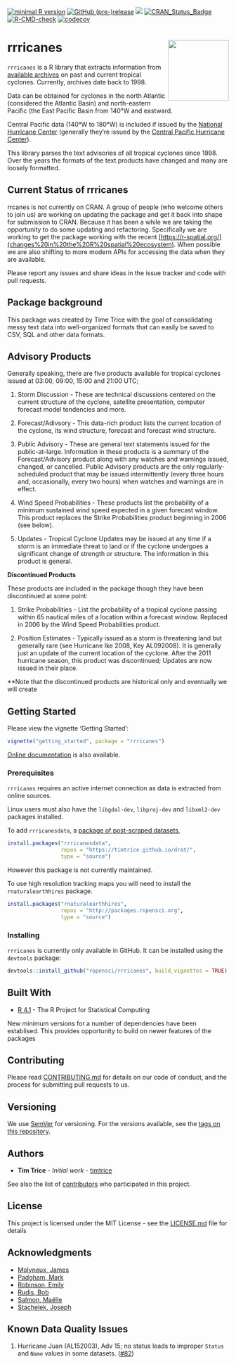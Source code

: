 
<!-- badges: start -->

[![minimal R
version](https://img.shields.io/badge/R%3E%3D-3.5.0-6666ff.svg)](https://cran.r-project.org/)
[![GitHub
(pre-)release](https://img.shields.io/github/release/ropensci/rrricanes/all.svg)](https://github.com/ropensci/rrricanes/tags)
[![](https://badges.ropensci.org/118_status.svg)](https://github.com/ropensci/onboarding/issues/118)
[![CRAN_Status_Badge](http://www.r-pkg.org/badges/version/rrricanes)](https://cran.r-project.org/package=rrricanes)
[![R-CMD-check](https://github.com/ropensci/rrricanes/workflows/R-CMD-check/badge.svg)](https://github.com/ropensci/rrricanes/actions)
[![codecov](https://codecov.io/gh/ropensci/rrricanes/branch/master/graph/badge.svg)](https://codecov.io/gh/ropensci/rrricanes)
<!-- badges: end -->

# rrricanes <img src='man/figures/logo.png' align="right" height="138" />

`rrricanes` is a R library that extracts information from [available
archives](http://www.nhc.noaa.gov/archive/1998/1998archive.shtml) on
past and current tropical cyclones. Currently, archives date back to
1998.

Data can be obtained for cyclones in the north Atlantic (considered the
Atlantic Basin) and north-eastern Pacific (the East Pacific Basin from
140°W and eastward.

Central Pacific data (140°W to 180°W) is included if issued by the
[National Hurricane Center](http://www.nhc.noaa.gov/) (generally they’re
issued by the [Central Pacific Hurricane
Center](http://www.prh.noaa.gov/cphc/)).

This library parses the text advisories of all tropical cyclones since
1998. Over the years the formats of the text products have changed and
many are loosely formatted.

## Current Status of rrricanes

rrcanes is not currently on CRAN. A group of people (who welcome others
to join us) are working on updating the package and get it back into
shape for submission to CRAN. Because it has been a while we are taking
the opportunity to do some updating and refactoring. Specifically we are
working to get the package working with the recent
[https://r-spatial.org/](changes%20in%20the%20R%20spatial%20ecosystem).
When possible we are also shifting to more modern APIs for accessing the
data when they are available.

Please report any issues and share ideas in the issue tracker and code
with pull requests.

## Package background

This package was created by Time Trice with the goal of consolidating
messy text data into well-organized formats that can easily be saved to
CSV, SQL and other data formats.

## Advisory Products

Generally speaking, there are five products available for tropical
cyclones issued at 03:00, 09:00, 15:00 and 21:00 UTC;

1.  Storm Discussion - These are technical discussions centered on the
    current structure of the cyclone, satellite presentation, computer
    forecast model tendencies and more.

2.  Forecast/Adivsory - This data-rich product lists the current
    location of the cyclone, its wind structure, forecast and forecast
    wind structure.

3.  Public Advisory - These are general text statements issued for the
    public-at-large. Information in these products is a summary of the
    Forecast/Advisory product along with any watches and warnings
    issued, changed, or cancelled. Public Advisory products are the only
    regularly-scheduled product that may be issued intermittently (every
    three hours and, occasionally, every two hours) when watches and
    warnings are in effect.

4.  Wind Speed Probabilities - These products list the probability of a
    minimum sustained wind speed expected in a given forecast window.
    This product replaces the Strike Probabilities product beginning in
    2006 (see below).

5.  Updates - Tropical Cyclone Updates may be issued at any time if a
    storm is an immediate threat to land or if the cyclone undergoes a
    significant change of strength or structure. The information in this
    product is general.

**Discontinued Products**

These products are included in the package though they have been
discontinued at some point:

1.  Strike Probabilities - List the probability of a tropical cyclone
    passing within 65 nautical miles of a location within a forecast
    window. Replaced in 2006 by the Wind Speed Probabilities product.

2.  Position Estimates - Typically issued as a storm is threatening land
    but generally rare (see Hurricane Ike 2008, Key AL092008). It is
    generally just an update of the current location of the cyclone.
    After the 2011 hurricane season, this product was discontinued;
    Updates are now issued in their place.

\*\*Note that the discontinued products are historical only and
eventually we will create

## Getting Started

Please view the vignette ‘Getting Started’:

``` r
vignette("getting_started", package = "rrricanes")
```

[Online documentation](https://timtrice.github.io/rrricanes/) is also
available.

### Prerequisites

`rrricanes` requires an active internet connection as data is extracted
from online sources.

Linux users must also have the `libgdal-dev`, `libproj-dev` and
`libxml2-dev` packages installed.

To add `rrricanesdata`, a [package of post-scraped
datasets](https://github.com/ropensci/rrricanesdata),

``` r
install.packages("rrricanesdata", 
                 repos = "https://timtrice.github.io/drat/", 
                 type = "source")
```

However this package is not currently maintained.

To use high resolution tracking maps you will need to install the
`rnaturalearthhires` package.

``` r
install.packages("rnaturalearthhires",
                 repos = "http://packages.ropensci.org",
                 type = "source")
```

### Installing

`rrricanes` is currently only available in GitHub. It can be installed
using the `devtools` package:

``` r
devtools::install_github("ropensci/rrricanes", build_vignettes = TRUE)
```

## Built With

- [R 4.1](https://www.r-project.org/) - The R Project for Statistical
  Computing

New minimum versions for a number of dependencies have been establised.
This provides opportunity to build on newer features of the packages

## Contributing

Please read
[CONTRIBUTING.md](https://github.com/ropensci/rrricanes/blob/master/.github/CONTRIBUTING.md)
for details on our code of conduct, and the process for submitting pull
requests to us.

## Versioning

We use [SemVer](http://semver.org/) for versioning. For the versions
available, see the [tags on this
repository](https://github.com/ropensci/rrricanes/tags).

## Authors

- **Tim Trice** - *Initial work* -
  [timtrice](https://github.com/timtrice)

See also the list of
[contributors](https://github.com/ropensci/rrricanes/contributors) who
participated in this project.

## License

This project is licensed under the MIT License - see the
[LICENSE.md](LICENSE.md) file for details

## Acknowledgments

- [Molyneux, James](https://github.com/jimmylovestea)
- [Padgham, Mark](https://github.com/mpadge)
- [Robinson, Emily](https://github.com/robinsones)
- [Rudis, Bob](https://github.com/hrbrmstr)
- [Salmon, Maëlle](https://github.com/maelle)
- [Stachelek, Joseph](https://github.com/jsta)

## Known Data Quality Issues

1.  Hurricane Juan (AL152003), Adv 15; no status leads to improper
    `Status` and `Name` values in some datasets.
    ([\#82](https://github.com/ropensci/rrricanes/issues/82))
